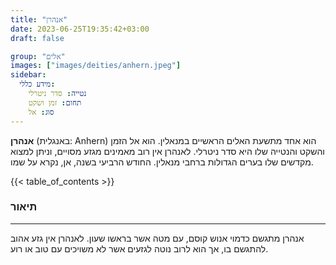 ```yaml
---
title: "אנהרן"
date: 2023-06-25T19:35:42+03:00
draft: false

group: "אלים"
images: ["images/deities/anhern.jpeg"]
sidebar:
  מידע כללי:
    נטייה: סדר ניטרלי
    תחום: זמן ושקט
    סוג: אל
---
```


**אנהרן** (באנגלית: Anhern) הוא אחד מתשעת האלים הראשיים במנאלין. הוא אל הזמן והשקט והנטייה שלו היא סדר ניטרלי. לאנהרן אין רוב מאמינים מגזע מסויים, וניתן למצוא מקדשים שלו בערים הגדולות ברחבי מנאלין. החודש הרביעי בשנה, אן, נקרא על שמו.

{{< table_of_contents >}}

### תיאור

---

אנהרן מתגשם כדמוי אנוש קוסם, עם מטה אשר בראשו שעון. לאנהרן אין גזע אהוב להתגשם בו, אך הוא לרוב נוטה לגזעים אשר לא משויכים עם טוב או רוע.

